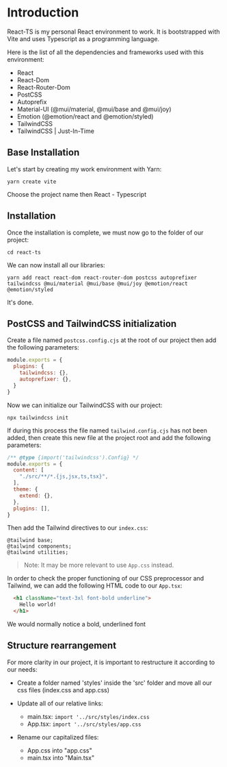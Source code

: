 # Introduction

React-TS is my personal React environment to work. It is bootstrapped with Vite and uses Typescript as a programming language.

Here is the list of all the dependencies and frameworks used with this environment:

- React
- React-Dom
- React-Router-Dom
- PostCSS
- Autoprefix
- Material-UI (@mui/material, @mui/base and @mui/joy)
- Emotion (@emotion/react and @emotion/styled)
- TailwindCSS
- TailwindCSS | Just-In-Time

## Base Installation

Let's start by creating my work environment with Yarn:

```cli
yarn create vite
```

Choose the project name then React - Typescript

## Installation

Once the installation is complete, we must now go to the folder of our project:

```cli
cd react-ts
```

We can now install all our libraries:

```cli
yarn add react react-dom react-router-dom postcss autoprefixer tailwindcss @mui/material @mui/base @mui/joy @emotion/react @emotion/styled
```

It's done.

## PostCSS and TailwindCSS initialization

Create a file named `postcss.config.cjs` at the root of our project then add the following parameters:

```cjs
module.exports = {
  plugins: {
    tailwindcss: {},
    autoprefixer: {},
  }
}
```

Now we can initialize our TailwindCSS with our project:

```cli
npx tailwindcss init
```

If during this process the file named `tailwind.config.cjs` has not been added, then create this new file at the project root and add the following parameters:

```cjs
/** @type {import('tailwindcss').Config} */
module.exports = {
  content: [
    "./src/**/*.{js,jsx,ts,tsx}",
  ],
  theme: {
    extend: {},
  },
  plugins: [],
}
```

Then add the Tailwind directives to our `index.css`:

```pcss
@tailwind base;
@tailwind components;
@tailwind utilities;
```

> Note: It may be more relevant to use `App.css` instead.

In order to check the proper functioning of our CSS preprocessor and Tailwind, we can add the following HTML code to our `App.tsx`:

```html
  <h1 className="text-3xl font-bold underline">
    Hello world!
  </h1>
```

We would normally notice a bold, underlined font

## Structure rearrangement

For more clarity in our project, it is important to restructure it according to our needs:

- Create a folder named 'styles' inside the 'src' folder and move all our css files (index.css and app.css)

- Update all of our relative links:
  - main.tsx: `import '../src/styles/index.css`
  - App.tsx: `import '../src/styles/app.css`

- Rename our capitalized files:
  - App.css into "app.css"
  - main.tsx into "Main.tsx"
